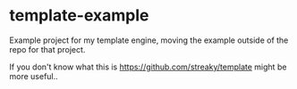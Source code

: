 # template-example

Example project for my template engine, moving the example outside of the repo for that project.

If you don't know what this is https://github.com/streaky/template might be more useful..

